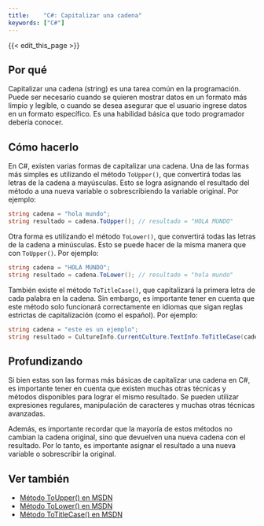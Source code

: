 ```yaml
---
title:    "C#: Capitalizar una cadena"
keywords: ["C#"]
---
```


{{< edit_this_page >}}

## Por qué

Capitalizar una cadena (string) es una tarea común en la programación. Puede ser necesario cuando se quieren mostrar datos en un formato más limpio y legible, o cuando se desea asegurar que el usuario ingrese datos en un formato específico. Es una habilidad básica que todo programador debería conocer.

## Cómo hacerlo

En C#, existen varias formas de capitalizar una cadena. Una de las formas más simples es utilizando el método `ToUpper()`, que convertirá todas las letras de la cadena a mayúsculas. Esto se logra asignando el resultado del método a una nueva variable o sobrescribiendo la variable original. Por ejemplo:

```C#
string cadena = "hola mundo";
string resultado = cadena.ToUpper(); // resultado = "HOLA MUNDO"
```

Otra forma es utilizando el método `ToLower()`, que convertirá todas las letras de la cadena a minúsculas. Esto se puede hacer de la misma manera que con `ToUpper()`. Por ejemplo:

```C#
string cadena = "HOLA MUNDO";
string resultado = cadena.ToLower(); // resultado = "hola mundo"
```

También existe el método `ToTitleCase()`, que capitalizará la primera letra de cada palabra en la cadena. Sin embargo, es importante tener en cuenta que este método solo funcionará correctamente en idiomas que sigan reglas estrictas de capitalización (como el español). Por ejemplo:

```C#
string cadena = "este es un ejemplo";
string resultado = CultureInfo.CurrentCulture.TextInfo.ToTitleCase(cadena); // resultado = "Este Es Un Ejemplo"
```

## Profundizando

Si bien estas son las formas más básicas de capitalizar una cadena en C#, es importante tener en cuenta que existen muchas otras técnicas y métodos disponibles para lograr el mismo resultado. Se pueden utilizar expresiones regulares, manipulación de caracteres y muchas otras técnicas avanzadas.

Además, es importante recordar que la mayoría de estos métodos no cambian la cadena original, sino que devuelven una nueva cadena con el resultado. Por lo tanto, es importante asignar el resultado a una nueva variable o sobrescribir la original.

## Ver también

- [Método ToUpper() en MSDN](https://docs.microsoft.com/es-es/dotnet/api/system.string.toupper?view=netframework-4.7.2)
- [Método ToLower() en MSDN](https://docs.microsoft.com/es-es/dotnet/api/system.string.tolower?view=netframework-4.7.2)
- [Método ToTitleCase() en MSDN](https://docs.microsoft.com/es-es/dotnet/api/system.globalization.textinfo.totitlecase?view=netframework-4.7.2)